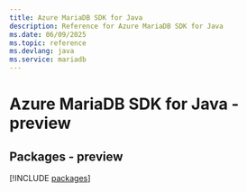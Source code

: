 ```yaml
---
title: Azure MariaDB SDK for Java
description: Reference for Azure MariaDB SDK for Java
ms.date: 06/09/2025
ms.topic: reference
ms.devlang: java
ms.service: mariadb
---
```

# Azure MariaDB SDK for Java - preview
## Packages - preview
[!INCLUDE [packages](mariadb-index.md)]